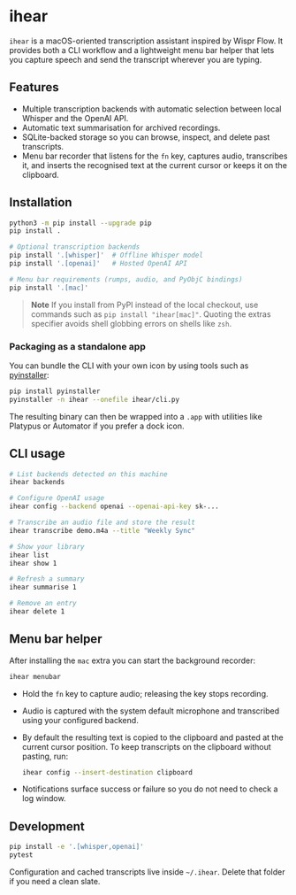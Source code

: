# ihear

`ihear` is a macOS-oriented transcription assistant inspired by Wispr Flow. It provides
both a CLI workflow and a lightweight menu bar helper that lets you capture speech and
send the transcript wherever you are typing.

## Features

- Multiple transcription backends with automatic selection between local Whisper and
  the OpenAI API.
- Automatic text summarisation for archived recordings.
- SQLite-backed storage so you can browse, inspect, and delete past transcripts.
- Menu bar recorder that listens for the `fn` key, captures audio, transcribes it, and
  inserts the recognised text at the current cursor or keeps it on the clipboard.

## Installation

```bash
python3 -m pip install --upgrade pip
pip install .

# Optional transcription backends
pip install '.[whisper]'  # Offline Whisper model
pip install '.[openai]'   # Hosted OpenAI API

# Menu bar requirements (rumps, audio, and PyObjC bindings)
pip install '.[mac]'
```

> **Note**
> If you install from PyPI instead of the local checkout, use commands such as
> `pip install "ihear[mac]"`. Quoting the extras specifier avoids shell globbing
> errors on shells like `zsh`.

### Packaging as a standalone app

You can bundle the CLI with your own icon by using tools such as
[pyinstaller](https://pyinstaller.org/):

```bash
pip install pyinstaller
pyinstaller -n ihear --onefile ihear/cli.py
```

The resulting binary can then be wrapped into a `.app` with utilities like Platypus or
Automator if you prefer a dock icon.

## CLI usage

```bash
# List backends detected on this machine
ihear backends

# Configure OpenAI usage
ihear config --backend openai --openai-api-key sk-...

# Transcribe an audio file and store the result
ihear transcribe demo.m4a --title "Weekly Sync"

# Show your library
ihear list
ihear show 1

# Refresh a summary
ihear summarise 1

# Remove an entry
ihear delete 1
```

## Menu bar helper

After installing the `mac` extra you can start the background recorder:

```bash
ihear menubar
```

- Hold the `fn` key to capture audio; releasing the key stops recording.
- Audio is captured with the system default microphone and transcribed using your
  configured backend.
- By default the resulting text is copied to the clipboard and pasted at the current
  cursor position. To keep transcripts on the clipboard without pasting, run:

  ```bash
  ihear config --insert-destination clipboard
  ```

- Notifications surface success or failure so you do not need to check a log window.

## Development

```bash
pip install -e '.[whisper,openai]'
pytest
```

Configuration and cached transcripts live inside `~/.ihear`. Delete that folder if you
need a clean slate.

